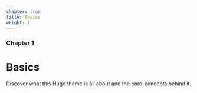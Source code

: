 ```yaml
---
chapter: true
title: Basics
weight: 1
---
```


### Chapter 1

# Basics

Discover what this Hugo theme is all about and the core-concepts behind it.
